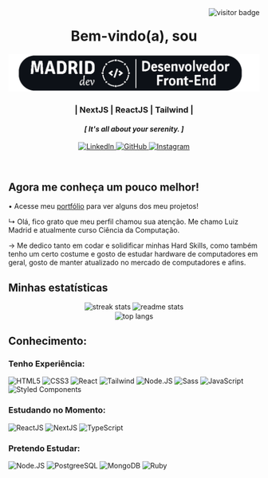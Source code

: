 <img align="right" src="https://visitor-badge.laobi.icu/badge?page_id=LuizMadrid.LuizMadrid$left_color=#ffffff$right_color=#262626" alt="visitor badge" />
<!-- ↓↓ ########## CABEÇARIO ########## ↓↓ -->

**<h1 align="center">Bem-vindo(a), sou</h1>**

<div align="center">
   <img width="600" src="images/LUIZ MADRID LOGO NOVO (letra branca) 2.png" />
   <br />
   <h3> | NextJS | ReactJS | Tailwind | </h3>
</div>

<h4 align="center">
   <i>[ It's all about your serenity. ]</i>
</h4>

<!-- ↓↓ Links de Contato ↓↓ -->
<p align='center'>
   <a href="https://www.linkedin.com/in/luiz-madrid/" target="_blank">
      <img height="30" alt="LinkedIn" title="LinkedIn"
      src="https://www.vectorlogo.zone/logos/linkedin/linkedin-tile.svg">
   </a>
   <a href="https://github.com/LuizMadrid" target="_blank">
      <img height="30" alt="GitHub" title="GitHub"
      src="https://www.vectorlogo.zone/logos/github/github-tile.svg">
   </a>
   <a href="https://www.instagram.com/luixz.madrid/" target="_blank">
      <img height="30" alt="Instagram" title="Instagram"
      src="https://www.vectorlogo.zone/logos/instagram/instagram-icon.svg">
   </a>
</p>
<!-- ↑↑ Links de Contato ↑↑ -->

<!-- ↑↑ ########## CABEÇARIO ########## ↑↑ -->

<!-- ===========XXX=========== -->

<br />

**<h2> Agora me conheça um pouco melhor! </h2>**

• Acesse meu [portfólio](https://luizmadrid.github.io) para ver alguns dos meu projetos!

↳ Olá, fico grato que meu perfil chamou sua atenção. Me chamo Luiz Madrid e atualmente curso Ciência da Computação.

→ Me dedico tanto em codar e solidificar minhas Hard Skills, como também tenho um certo costume e gosto de estudar hardware de computadores em geral, gosto de manter atualizado no mercado de computadores e afins.

**<h2>Minhas estatísticas</h2>**

<div align=center >
  <img width=410 src="https://streak-stats.demolab.com/?user=LuizMadrid&count_private=true&theme=apprentice&border_radius=10" alt="streak stats"/>
  <img width=390 src="https://github-readme-stats.vercel.app/api?username=LuizMadrid&show_icons=true&theme=apprentice&rank_icon&border_radius=10" alt="readme stats" />
  <br/>
  <img width=325 align="center" src="https://github-readme-stats.vercel.app/api/top-langs/?username=LuizMadrid&hide=HTML,CSS&langs_count=8&layout=compact&theme=apprentice&border_radius=10&size_weight=0.5&count_weight=0.5&exclude_repo=github-readme-stats" alt="top langs" />
</div>

**<h2> Conhecimento:</h2>**

**<h3>Tenho Experiência:</h3>**

<img 
   height="40" 
   title="HTML5" 
   src="https://www.vectorlogo.zone/logos/w3_html5/w3_html5-icon.svg">
<img 
   height="40" 
   title="CSS3" 
   src="https://www.vectorlogo.zone/logos/w3_css/w3_css-icon.svg">
<img 
   height="40" 
   title="React" 
   src="https://www.vectorlogo.zone/logos/reactjs/reactjs-icon.svg">
<img 
   height="40" 
   title="Tailwind" 
   src="https://www.vectorlogo.zone/logos/tailwindcss/tailwindcss-icon.svg">
<img 
   height="40" 
   title="Node.JS" 
   src="https://cdn.jsdelivr.net/gh/devicons/devicon/icons/nextjs/nextjs-original.svg">
<img 
   height="40" 
   title="Sass" 
   src="https://www.vectorlogo.zone/logos/sass-lang/sass-lang-icon.svg">
<img 
   height="40" 
   title="JavaScript" 
   src="https://upload.vectorlogo.zone/logos/javascript/images/239ec8a4-163e-4792-83b6-3f6d96911757.svg">
<img 
   height="40" 
   title="Styled Components" 
   src="https://upload.vectorlogo.zone/logos/styled-components/images/5f59240a-d7b6-4314-bba8-0e799745b69c.svg">

**<h3>Estudando no Momento:</h3>**

<img 
   height="40" 
   title="ReactJS" 
   src="https://www.vectorlogo.zone/logos/reactjs/reactjs-icon.svg">
<img 
   height="40" 
   title="NextJS" 
   src="https://cdn.jsdelivr.net/gh/devicons/devicon/icons/nextjs/nextjs-original.svg">
<img 
   height="40" 
   title="TypeScript" 
   src="https://www.vectorlogo.zone/logos/typescriptlang/typescriptlang-icon.svg">

**<h3>Pretendo Estudar:</h3>**

<img 
   height="40" 
   title="Node.JS" 
   src="https://www.vectorlogo.zone/logos/nodejs/nodejs-icon.svg">
<img 
   height="40" 
   title="PostgreeSQL" 
   src="https://www.vectorlogo.zone/logos/postgresql/postgresql-icon.svg">
<img 
   height="40" 
   title="MongoDB" 
   src="https://www.vectorlogo.zone/logos/mongodb/mongodb-icon.svg">
<img 
   height="40" 
   title="Ruby" 
   src="https://www.vectorlogo.zone/logos/ruby-lang/ruby-lang-icon.svg">
